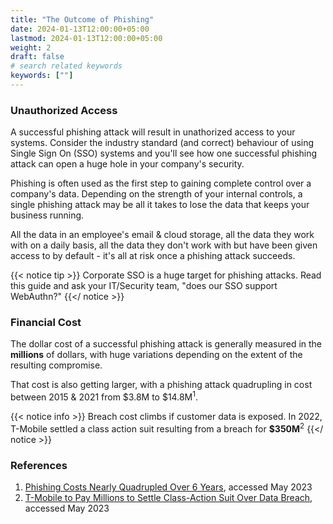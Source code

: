 ```yaml
---
title: "The Outcome of Phishing"
date: 2024-01-13T12:00:00+05:00
lastmod: 2024-01-13T12:00:00+05:00
weight: 2
draft: false
# search related keywords
keywords: [""]
---
```


### Unauthorized Access

A successful phishing attack will result in unathorized access to your systems. Consider the industry standard (and correct) behaviour of using Single Sign On (SSO) systems and you'll see how one successful phishing attack can open a huge hole in your company's security.

Phishing is often used as the first step to gaining complete control over a company's data. Depending on the strength of your internal controls, a single phishing attack may be all it takes to lose the data that keeps your business running.

All the data in an employee's email & cloud storage, all the data they work with on a daily basis, all the data they don't work with but have been given access to by default - it's all at risk once a phishing attack succeeds.

{{< notice tip >}}
  Corporate SSO is a huge target for phishing attacks. Read this guide and ask your IT/Security team, "does our SSO support WebAuthn?"
{{</ notice >}}


### Financial Cost

The dollar cost of a successful phishing attack is generally measured in the **millions** of dollars, with huge variations depending on the extent of the resulting compromise.

That cost is also getting larger, with a phishing attack quadrupling in cost between 2015 & 2021 from $3.8M to $14.8M<sup>1</sup>.

{{< notice info >}}
  Breach cost climbs if customer data is exposed. In 2022, T-Mobile settled a class action suit resulting from a breach for **$350M**<sup>2</sup>
{{</ notice >}}


### References

1. [Phishing Costs Nearly Quadrupled Over 6 Years](https://threatpost.com/phishing-costs-quadrupled/168716/), accessed May 2023
1. [T-Mobile to Pay Millions to Settle Class-Action Suit Over Data Breach](https://thedesk.net/2022/09/t-mobile-data-breach-settlement-payment-checks/), accessed May 2023